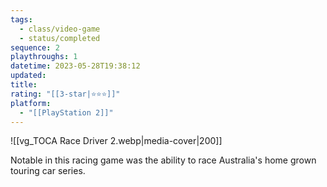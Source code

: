 ```yaml
---
tags:
  - class/video-game
  - status/completed
sequence: 2
playthroughs: 1
datetime: 2023-05-28T19:38:12
updated: 
title: 
rating: "[[3-star|⭐️⭐️⭐️]]"
platform:
  - "[[PlayStation 2]]"
---
```

![[vg_TOCA Race Driver 2.webp|media-cover|200]]

Notable in this racing game was the ability to race Australia's home grown touring car series.